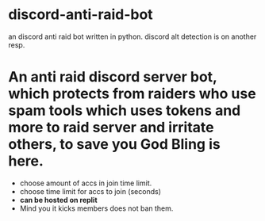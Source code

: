 # discord-anti-raid-bot
an discord anti raid bot written in python. discord alt detection is on another resp.

# **An anti raid discord server bot, which protects from raiders who use spam tools which uses tokens and more to raid server and irritate others, to save you God Bling is here.**
- choose amount of accs in join time limit.
- choose time limit for accs to join (seconds)
- **can be hosted on replit**
- Mind you it kicks members does not ban them.

